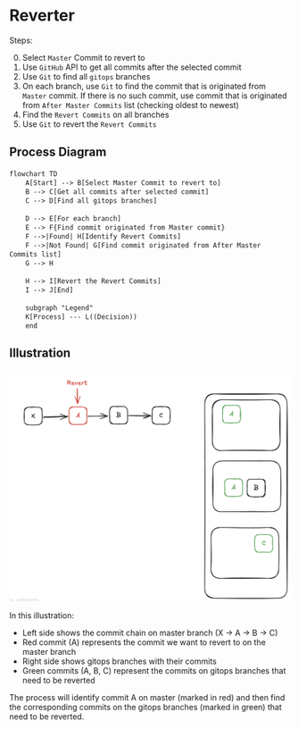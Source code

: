 # Reverter

Steps:

0. Select `Master` Commit to revert to
1. Use `GitHub` API to get all commits after the selected commit
2. Use `Git` to find all `gitops` branches
3. On each branch, use `Git` to find the commit that is originated from `Master` commit. If there is no such commit, use commit that is originated from `After Master Commits` list (checking oldest to newest)
4. Find the `Revert Commits` on all branches
5. Use `Git` to revert the `Revert Commits`

## Process Diagram

```mermaid
flowchart TD
    A[Start] --> B[Select Master Commit to revert to]
    B --> C[Get all commits after selected commit]
    C --> D[Find all gitops branches]
    
    D --> E[For each branch]
    E --> F{Find commit originated from Master commit}
    F -->|Found| H[Identify Revert Commits]
    F -->|Not Found| G[Find commit originated from After Master Commits list]
    G --> H
    
    H --> I[Revert the Revert Commits]
    I --> J[End]
    
    subgraph "Legend"
    K[Process] --- L((Decision))
    end
```

## Illustration

![Revert Process Illustration](revert-illustration.png)

In this illustration:
- Left side shows the commit chain on master branch (X → A → B → C)
- Red commit (A) represents the commit we want to revert to on the master branch
- Right side shows gitops branches with their commits
- Green commits (A, B, C) represent the commits on gitops branches that need to be reverted

The process will identify commit A on master (marked in red) and then find the corresponding commits on the gitops branches (marked in green) that need to be reverted.


